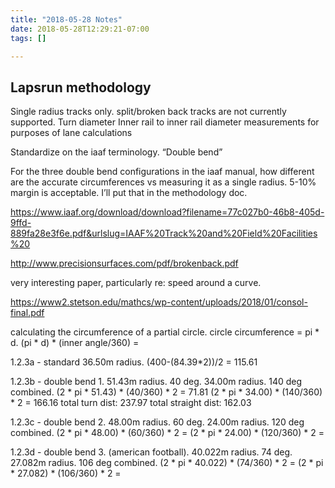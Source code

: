 ```yaml
---
title: "2018-05-28 Notes"
date: 2018-05-28T12:29:21-07:00
tags: []

---
```


<!--more-->
## Lapsrun methodology

Single radius tracks only. split/broken back tracks are not currently supported.
Turn diameter Inner rail to inner rail diameter measurements for purposes of lane calculations

Standardize on the iaaf terminology. “Double bend”

For the three double bend configurations in the iaaf manual, how different are the accurate circumferences vs measuring it as a single radius. 5-10% margin is acceptable. I’ll put that in the methodology doc.

https://www.iaaf.org/download/download?filename=77c027b0-46b8-405d-9ffd-889fa28e3f6e.pdf&urlslug=IAAF%20Track%20and%20Field%20Facilities%20

http://www.precisionsurfaces.com/pdf/brokenback.pdf

very interesting paper, particularly re: speed around a curve.

https://www2.stetson.edu/mathcs/wp-content/uploads/2018/01/consol-final.pdf

calculating the circumference of a partial circle. circle circumference = pi * d.
(pi * d) * (inner angle/360) =

1.2.3a - standard 36.50m radius.
(400-(84.39*2))/2 = 115.61

1.2.3b - double bend 1. 51.43m radius. 40 deg. 34.00m radius. 140 deg combined.
(2 * pi * 51.43) * (40/360) * 2 = 71.81
(2 * pi * 34.00) * (140/360) * 2 = 166.16
total turn dist: 237.97
total straight dist: 162.03

1.2.3c - double bend 2. 48.00m radius. 60 deg. 24.00m radius. 120 deg combined.
(2 * pi * 48.00) * (60/360) * 2 =
(2 * pi * 24.00) * (120/360) * 2 =


1.2.3d - double bend 3. (american football). 40.022m radius. 74 deg. 27.082m radius. 106 deg combined.
(2 * pi * 40.022) * (74/360) * 2 =
(2 * pi * 27.082) * (106/360) * 2 =
